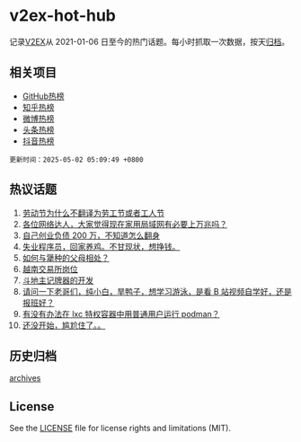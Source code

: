 # v2ex-hot-hub

 记录[V2EX](https://www.v2ex.com/)从 2021-01-06 日至今的热门话题。每小时抓取一次数据，按天[归档](archives)。
 
 ## 相关项目

- [GitHub热榜](https://github.com/lonnyzhang423/github-hot-hub)
- [知乎热榜](https://github.com/lonnyzhang423/zhihu-hot-hub)
- [微博热榜](https://github.com/lonnyzhang423/weibo-hot-hub)
- [头条热榜](https://github.com/lonnyzhang423/toutiao-hot-hub)
- [抖音热榜](https://github.com/lonnyzhang423/douyin-hot-hub)


 `更新时间：2025-05-02 05:09:49 +0800`

## 热议话题

1. [劳动节为什么不翻译为劳工节或者工人节](https://www.v2ex.com/t/1129260)
1. [各位网络达人，大家觉得现在家用局域网有必要上万兆吗？](https://www.v2ex.com/t/1129276)
1. [自己创业负债 200 万，不知道怎么翻身](https://www.v2ex.com/t/1129321)
1. [失业程序员，回家养鸡。不甘现状，想挣钱。](https://www.v2ex.com/t/1129301)
1. [如何与犟种的父母相处？](https://www.v2ex.com/t/1129294)
1. [越南交易所岗位](https://www.v2ex.com/t/1129269)
1. [斗地主记牌器的开发](https://www.v2ex.com/t/1129288)
1. [请问一下老哥们，纯小白，旱鸭子，想学习游泳，是看 B 站视频自学好，还是报班好？](https://www.v2ex.com/t/1129327)
1. [有没有办法在 lxc 特权容器中用普通用户运行 podman？](https://www.v2ex.com/t/1129319)
1. [还没开始，尴尬住了。。](https://www.v2ex.com/t/1129316)

## 历史归档

[archives](archives)

## License

See the [LICENSE](LICENSE) file for license rights and limitations (MIT).
